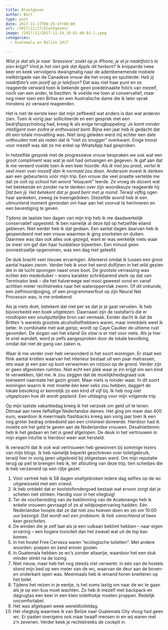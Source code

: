 ```yaml
---
title: Blootgeven
author: Bart
type: post
date: 2017-11-27T06:25:47+00:00
url: /2017/11/27/blootgeven/
image: /2017/11/2017-11-24_10-01-48-01-1.jpeg
categories:
  - Guatemala en Belize 2017

---
```

_Wist je dat als je naar &#8216;brassiere&#8217; zoekt op je iPhone, je al je naaktfoto&#8217;s te zien krijgt? Vind je het niet gek dat Apple dit herkent?_ Ik knipperde twee keer en keek vervolgens dwangmatig naar de adembenemende mobiele melkbrigade van de Canadese vrouw die het vroeg en sputterde: _Heb jij naaktfoto&#8217;s van jezelf op je telefoon?_ Dat was niet haar punt en ze reageerde verward toen ik bekende geen poedelnaakte foto&#8217;s van mezelf, noch van een ander, te bezitten. Ik voelde me toen al conservatief, maar nog meer toen een Britse en een Australische dame die ik later sprak minstens zo verward reageerden.

Het is niet de eerste keer dat mijn zelfbeeld wat anders is dan wat anderen zien. Toen ik vorig jaar solliciteerde en een gesprek met een bedrijfspsycholoog had, kreeg ik als enige terugkoppeling: _Je komt minder intelligent over zodra je enthousiast bent._ Bijna een jaar heb ik gedacht dat dit een totale misvatting was. Niet lang geleden werd mij echter een date onthouden met als reden dat ik &#8220;niet zo snugger&#8221; overkwam. Enige troost voor mezelf was dat ze me enkel op WhatsApp had gesproken.

In hetzelfde gesprek met de progressieve vrouw bespraken we ook wat een groot compliment was wat je ooit had ontvangen en gegeven. Ik gaf aan dat ik me vereerd voelde toen ik een keer hoorde: _Als ik met jou praat, vertel ik veel meer over mezelf dan ik normaal zou doen._ Andersom moest ik denken aan een gebeurtenis vóór mijn trip. Een vrouw die veel praatte vertelde me dat ze ooit op school het woord &#8220;eloquent&#8221; leerde. Ze vroeg de docent wat het betekende en zonder na te denken over zijn woordkeuze reageerde hij: _Dat ben jij. Het betekent dat je goed bent met je mond._ Terwijl vijftig ogen haar aankeken, zweeg ze ineengedoken. Diezelfde avond heb ik een uitmuntend moment gevonden om haar aan het voorval te herinneren en een bevestiging te geven.

Tijdens de laatste tien dagen van mijn trip heb ik me daadwerkelijk conservatief opgesteld. Ik ben namelijk al deze tijd op hetzelfde eiland gebleven. Niet eerder heb ik dat gedaan. Een aantal dagen daarvan heb ik gespendeerd met een vrouw waarmee ik ging snorkelen en duiken. Daarmee was dan ook alles ook gezegd, want er was werkelijk niets waar ze meer om gaf dan haar huidskleur bijwerken. Een minuut geen zonnestraaltje opgenomen, was een dag niet geleefd.

De duik bracht veel nieuwe ervaringen. Allereerst omdat ik tussen een groot aantal haaien zwom. Verder heb ik voor het eerst dolfijnen in het wild gezien die in de lucht sprongen naast onze boot. De grootste verrassing was echter één mededuiker &#8211; wiens karakter schrikbarend sterk op dat van Terminator leek &#8211; die het halverwege wel mooi geweest vond en vanaf achttien meter rechtstreeks naar het wateroppervlak zwom. Of dit onkunde, een zelfmoordpoging, of een programmeerfout op zijn Neural Net Processor was, is me onbekend.

Als je niets doet, betekent dat niet per se dat je je gaat vervelen. Ik heb bijvoorbeeld een boek uitgelezen. Daarnaast zijn de rastafari&#8217;s die er rondlopen een onuitputtelijke bron van vermaak. Eerder dacht ik dat de Britten &#8217;s werelds grootste alcoholliefhebbers waren, maar inmiddels weet ik beter. In combinatie met wat _ganja_, wordt op Caye Caulker de ultieme rust gevonden. De slogan van het eiland _Go slow_ is er niet voor niets. Als je hier te snel wandelt, word je zelfs aangesproken door de lokale bevolking, omdat dat niet de gang van zaken is.

Waar ik me verder over heb verwonderd is het soort woningen. Er staat een flink aantal krotten waarvan het interieur bestaat uit een paar matrassen, iets waar je een pan op kunt verwarmen en rotzooi op de grond. Verder zijn er geen afgesloten ruimtes. Niet echt een plek waar je zin krijgt om een kind te verwekken, lijkt me. Ik zou zeggen dat de moeilijkheidsgraad ook toeneemt naarmate het gezin groeit. Maar niets is minder waar. In dit soort woningen waarin ik met moeite één keer seks zou hebben, daggert de lokale bevolking er kennelijk zo een kind of vijf bij. Ik heb nog niet uitgeplozen hoe dit wordt gepland. Een uitdaging voor mijn volgende trip.

Op mijn laatste vakantiedag kreeg ik het verzoek om geld uit te lenen. Ditmaal aan twee lieftallige Nederlandse dames. Het ging om meer dan 400 euro, waardoor ik meermaals flashbacks kreeg aan vorig jaar toen ik een nog groter bedrag onbedoeld aan een crimineel doneerde. Hierdoor had ik moeite om het geld te geven aan de Nederlandse vrouwen. Desalniettemin heb ik het gedaan en het is goed afgelopen. De deuk in het vertrouwen in mijn eigen intuïtie is hierdoor weer wat hersteld.

Ik verwacht dat ik ook wat vertrouwen heb gewonnen bij sommige lezers van mijn blogs. Ik heb namelijk beperkt geschreven over toiletgebruik, terwijl hier in vorig jaren uitgebreid bij stilgestaan werd. Om mijn reputatie terug op peil te brengen heb ik, ter afsluiting van deze trip, tien scheitjes die ik heb verzameld op een rijtje gezet:

  1. Vóór vertrek heb ik 58 dagen onafgebroken iedere dag selfies op de wc uitgewisseld met een vriend.
  2. Ik heb ontdekt dat er koolstofondergoed bestaat wat ervoor zorgt dat je scheten niet stinken. Handig voor in het vliegtuig!
  3. Ter de voorbereiding van de beklimming van de Acatenango heb ik enkele vrouwen gevraagd of ze al wildpoepervaring hadden. Eén Nederlandse hoopte dat ze dat niet zou hoeven doen en zei om 10:00 uur bezorgd: _Dat wordt wel een probleem. Ik heb vanochtend al twee keer gescheten._
  4. De winden die je zelf laat als je een vulkaan beklimt hebben &#8211; naar eigen ervaring &#8211; een hogere toxiciteit dan het zwavel wat uit de top kan komen.
  5. ‎In het hostel Free Cerveza waren &#8220;ecologische toiletten&#8221;. Met andere woorden: poepen en zand erover gooien.
  6. In Guatemala hebben ze wc&#8217;s zonder altaartje, waardoor het een stuk minder stinkt na de lozing.
  7. Niet nieuw, maar heb het nog steeds niet verwerkt: in één van de hostels stond mijn bed op een meter van de wc, waarvan de deur aan de boven- en onderkant open was. Meermaals heb ik iemand horen knetteren op het toilet.
  8. Tijdens het reizen in je eentje, is het soms lastig om naar de wc te gaan als je op een bus moet wachten. Zo heb ik mezelf met backpack en dagrugtas een keer in een klein toilethokje moeten proppen. Redelijk oncomfortabel.
  9. Het was afgelopen week wereldtoiletdag.
 10. Het vliegtuig waarmee ik van Belize naar Guatemala City vloog had geen wc. Er pasten overigens ook maar twaalf mensen in en wij waren met z&#8217;n zevenen. Verder keek je rechtstreeks de cockpit in.
